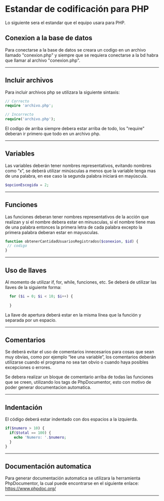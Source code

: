 # Estandar de codificación para PHP

Lo siguiente sera el estandar que el equipo usara para PHP.

## Conexion a la base de datos
Para conectarse a la base de datos se creara un codigo en un archivo llamado "conexion.php" y siempre que se requiera conectarse a la bd habra que llamar al archivo "conexion.php".

---

## Incluir archivos
Para incluir archivos php se utilizara la siguiente sintaxis:
```php
// Correcto
require 'archivo.php';

// Incorrecto
require('archivo.php');
```
El codigo de arriba siempre debera estar arriba de todo, los "require" deberan ir primero que todo en un archivo php.

---

## Variables
Las variables deberán tener nombres representativos, evitando nombres como “x”, se deberá utilizar minúsculas a menos que la variable tenga mas de una palabra, en ese caso la segunda palabra iniciará en mayúscula.
```php
$opcionEscogida = 2;
```
---

## Funciones
Las funciones deberan tener nombres representativos de la acción que realizan y si el nombre debera estar en minusculas, si el nombre tiene mas de una palabra entonces la primera letra de cada palabra excepto la primera palabra deberan estar en mayusculas.
```php
function obtenerCantidadUsuariosRegistrados($conexion, $id) {
 // codigo
}
```
---

## Uso de llaves
Al momento de utilizar if, for, while, funciones, etc. Se deberá de utilizar las llaves de la siguiente forma:
```php
  for ($i = 0; $i < 10; $i++) {
  
  }
```
La llave de apertura deberá estar en la misma línea que la función y separada por un espacio.

---

## Comentarios
Se deberá evitar el uso de comentarios innecesarios para cosas que sean muy obvias, como por ejemplo “lee una variable”, los comentarios deberán utilizarse cuando el programa no sea tan obvio o cuando haya posibles excepciones o errores. 

Se debera realizar un bloque de comentario arriba de todas las funciones que se creen, utilizando los tags de PhpDocumentor, esto con motivo de poder generar documentacion automatica.

---

## Indentación
El código deberá estar indentado con dos espacios a la izquierda.
```php
if($numero > 10) {
  if($total == 100) {
    echo 'Numero: '.$numero;
  }
}
```
---

## Documentación automatica
Para generar documentación automatica se utilizara la herramienta PhpDocumentor, la cual puede encontrarse en el siguiente enlace: https://www.phpdoc.org/

---
